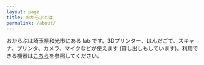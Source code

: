 ```yaml
---
layout: page
title: おからぶとは
permalink: /about/
---
```


おからぶは埼玉県和光市にある lab です。3Dプリンター、はんだごて、スキャナ、プリンタ、カメラ、マイクなどが使えます (貸し出しもしています)。利用できる機器は[こちら](/gears/)を参照してください。
